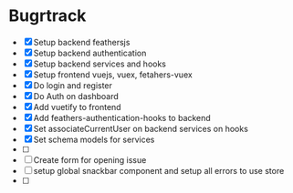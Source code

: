 # Bugrtrack

* [x] Setup backend feathersjs
* [x] Setup backend authentication
* [x] Setup backend services and hooks
* [x] Setup frontend vuejs, vuex, fetahers-vuex
* [x] Do login and register
* [x] Do Auth on dashboard
* [x] Add vuetify to frontend
* [x] Add feathers-authentication-hooks to backend
* [x] Set associateCurrentUser on backend services on hooks
* [x] Set schema models for services
* [ ]
* [ ] Create form for opening issue
* [ ] setup global snackbar component and setup all errors to use store
* [ ] 